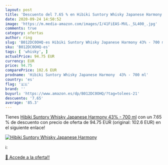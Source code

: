 ```yaml
---
layout: post
title: 'Descuento del 7.65 % en Hibiki Suntory Whisky Japanese Harmony  '
date: 2020-09-24 14:50:52
image: 'https://m.media-amazon.com/images/I/41FiEAS-MVL._SL400_.jpg'
comments: true
category: ofertas
author: ring
slug: 'B012DC0OHQ-es Hibiki Suntory Whisky Japanese Harmony 43% - 700 ml'
sku: 'B012DC0OHQ-es'
tags: [ 'whisky', ]
actualPrice: 94.75 EUR
currency: EUR
price: 94.75
comparePrice: 102.6 EUR
prodname: 'Hibiki Suntory Whisky Japanese Harmony  43% - 700 ml'
country: 'es'
flag: '🇪🇸'
brand: ''
buyurl: 'https://www.amazon.es/dp/B012DC0OHQ/?tag=tolees-21'
descuento: '7.65'
average: '85.3'
---
```


Tienes [Hibiki Suntory Whisky Japanese Harmony  43% - 700 ml](https://www.amazon.es/dp/B012DC0OHQ/?tag=tolees-21) con un 7.65 % de descuento con precio de oferta de 94.75 EUR (original: 102.6 EUR) en el siguiente enlace!

[![Hibiki Suntory Whisky Japanese Harmony  ](https://m.media-amazon.com/images/I/41FiEAS-MVL._SL400_.jpg)](https://www.amazon.es/dp/B012DC0OHQ/?tag=tolees-21)

ℹ️:


[🛒 Accede a la oferta!!](https://www.amazon.es/dp/B012DC0OHQ/?tag=tolees-21)
